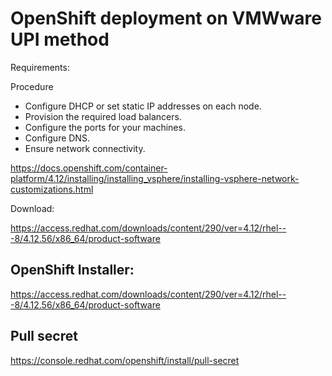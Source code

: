 # OpenShift deployment on VMWware UPI method


Requirements:

Procedure

- Configure DHCP or set static IP addresses on each node.
- Provision the required load balancers.
- Configure the ports for your machines.
- Configure DNS.
- Ensure network connectivity.

https://docs.openshift.com/container-platform/4.12/installing/installing_vsphere/installing-vsphere-network-customizations.html

Download:


https://access.redhat.com/downloads/content/290/ver=4.12/rhel---8/4.12.56/x86_64/product-software


## OpenShift Installer:

https://access.redhat.com/downloads/content/290/ver=4.12/rhel---8/4.12.56/x86_64/product-software


## Pull secret

https://console.redhat.com/openshift/install/pull-secret

